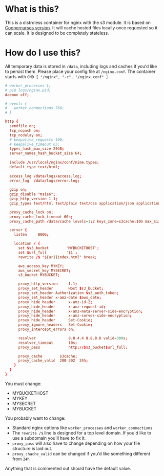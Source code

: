 # What is this?

This is a distroless container for nginx with the s3 module.
It is based on [Coopernurses version](https://github.com/coopernurse/nginx-s3-proxy).
It will cache hosted files locally once requested so it can scale.
It is designed to be completely stateless.

# How do I use this?

All temporary data is stored in `/data`, including logs and caches if you'd
like to persist them. Please place your config file at `/nginx.conf`.
The container starts with `CMD [ "/nginx", "-c", "/nginx.conf" ]`

``` conf
# worker_processes 1;
# pid logs/nginx.pid;
daemon off;

# events {
# 	worker_connections 768;
# }

http {
  sendfile on;
  tcp_nopush on;
  tcp_nodelay on;
  # keepalive_requests 100;
  # keepalive_timeout 65;
  types_hash_max_size 2048;
  server_names_hash_bucket_size 64;
  
  include /usr/local/nginx/conf/mime.types;
  default_type text/html;
  
  access_log /data/logs/access.log;
  error_log  /data/logs/error.log;
  
  gzip on;
  gzip_disable "msie6";
  gzip_http_version 1.1;
  gzip_types text/html text/plain text/css application/json application/x-javascript text/xml application/xml application/xml+rss text/javascript;

  proxy_cache_lock on;
  proxy_cache_lock_timeout 60s;
  proxy_cache_path /data/cache levels=1:2 keys_zone=s3cache:10m max_size=30g;

  server {
    listen     8000;

    location / {
      set $s3_bucket        'MYBUCKETHOST';
      set $url_full         '$1';
      rewrite /$ "${uri}index.html" break;

      aws_access_key MYKEY;
      aws_secret_key MYSECRET;
      s3_bucket MYBUCKET;

      proxy_http_version     1.1;
      proxy_set_header       Host $s3_bucket;
      proxy_set_header Authorization $s3_auth_token;
      proxy_set_header x-amz-date $aws_date;
      proxy_hide_header      x-amz-id-2;
      proxy_hide_header      x-amz-request-id;
      proxy_hide_header      x-amz-meta-server-side-encryption;
      proxy_hide_header      x-amz-server-side-encryption;
      proxy_hide_header      Set-Cookie;
      proxy_ignore_headers   Set-Cookie;
      proxy_intercept_errors on;

      resolver               8.8.4.4 8.8.8.8 valid=300s;
      resolver_timeout       10s;
      proxy_pass             http://$s3_bucket$url_full;

      proxy_cache        s3cache;
      proxy_cache_valid  200 302  24h;
    }
  }
}
```

You must change:
* MYBUCKETHOST
* MYKEY
* MYSECRET
* MYBUCKET

You probably want to change:
* Standard nginx options like `worker_processes` and `worker_connections`
* The `rewrite /$` line is designed for a top level domain. If you'd like to
  use a subdomain you'll have to fix it.
* `proxy_pass` will also have to change depending on how your file structure is
  laid out.
* `proxy_chache_valid` can be changed if you'd like something different from `24h`

Anything that is commented out should have the default value.
